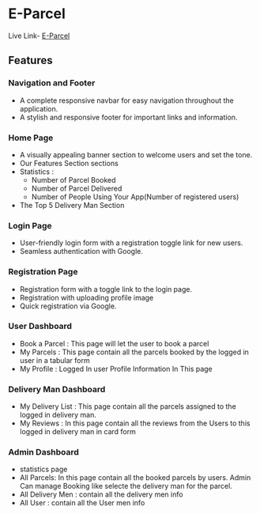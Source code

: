 # E-Parcel
Live Link-  [E-Parcel](https://e-parcel-f5214.web.app/) 

## Features

### Navigation and Footer
- A complete responsive navbar for easy navigation throughout the application.
- A stylish and responsive footer for important links and information.

### Home Page
- A visually appealing banner section to welcome users and set the tone.
- Our Features Section sections
- Statistics :
  - Number of Parcel Booked
  - Number of Parcel Delivered
  - Number of People Using Your App(Number of registered users)
-  The Top 5 Delivery Man Section 

### Login Page
- User-friendly login form with a registration toggle link for new users.
- Seamless authentication with Google.


### Registration Page
- Registration form with a toggle link to the login page.
- Registration with uploading profile image
- Quick registration via Google.

### User Dashboard
- Book a Parcel : This page will let the user to book a parcel
- My Parcels : This page contain all the parcels booked by the logged in
user in a tabular form
- My Profile : Logged In user Profile Information In This page

### Delivery Man Dashboard
- My Delivery List : This page contain all the parcels assigned to
the logged in delivery man. 
- My Reviews : In this page contain all the reviews from the
Users to this logged in delivery man in card form

### Admin Dashboard
- statistics page
- All Parcels: In this page contain all the booked parcels by users. Admin Can manage Booking like selecte the delivery man for the parcel.
- All Delivery Men : contain all the delivery men info
- All User : contain all the User men info




